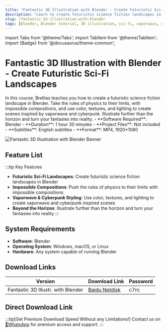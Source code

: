 ```yaml
---
title: "Fantastic 3D Illustration with Blender - Create Futuristic Sci-Fi Landscapes"
description: "Learn to create futuristic science fiction landscapes in Blender with this comprehensive tutorial covering impossible compositions and vaporwave/cyberpunk styling."
slug: /fantastic-3d-illustration-with-blender
tags: [Blender, Blender tutorial, 3D illustration, sci-fi, vaporwave, cyberpunk, landscape]
---
```


import Tabs from '@theme/Tabs';
import TabItem from '@theme/TabItem';
import {Badge} from '@docusaurus/theme-common';

# Fantastic 3D Illustration with Blender - Create Futuristic Sci-Fi Landscapes

<Tabs>
<TabItem value="overview" label="Overview" default>
In this course, Brellias teaches you how to create a futuristic science fiction landscape in Blender. Take the rules of physics to their limits, with impossible compositions, and use color, textures, and lighting to create scenes inspired by vaporwave and cyberpunk. Illustrate further than the horizon and turn your fantasies into reality.
</TabItem>
<TabItem value="specifications" label="Specifications">
- **Software Required**: Blender
- **Duration**: 1 hour 30 minutes
- **Project Files**: Not included
- **Subtitles**: English subtitles
- **Format**: MP4, 1920×1080
</TabItem>
</Tabs>

![Fantastic 3D Illustration with Blender Banner](https://www.gfxcamp.com/wp-content/uploads/2025/09/Domestika-Fantastic-3D-illustration-with-Blender.jpg)

## Feature List

:::tip Key Features
- **Futuristic Sci-Fi Landscapes**: Create futuristic science fiction landscapes in Blender
- **Impossible Compositions**: Push the rules of physics to their limits with impossible compositions
- **Vaporwave & Cyberpunk Styling**: Use color, textures, and lighting to create vaporwave and cyberpunk inspired scenes
- **Beyond the Horizon**: Illustrate further than the horizon and turn your fantasies into reality
:::

## System Requirements

- **Software**: Blender
- **Operating System**: Windows, macOS, or Linux
- **Hardware**: Any system capable of running Blender

## Download Links

| Version | Download Link | Password |
|--------|---------------|----------|
| Fantastic 3D Illustr. with Blender | [Baidu Netdisk](https://pan.baidu.com/s/1g6UlwLYmcKpl9NTkVqLzCQ?pwd=c7rc) | c7rc |

## Direct Download Link
:::tip[Get Premium Download Speed Without any Limitations!]
Contact us on [💬WhatsApp](https://wa.me/+8613237610083) for premium  access and support.
:::